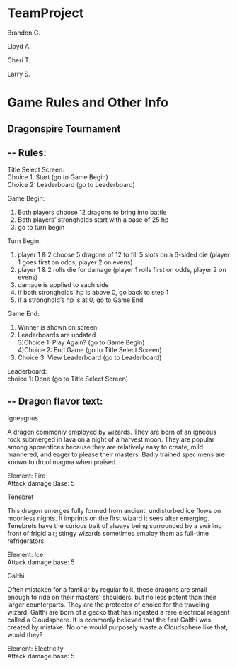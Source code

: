 # TeamProject
Brandon G.

Lloyd A.

Cheri T.

Larry S. 

# Game Rules and Other Info

Dragonspire Tournament
--------------------------

--
Rules:
--

Title Select Screen:<br/>
Choice 1: Start  (go to Game Begin)<br/>
Choice 2: Leaderboard (go to Leaderboard)<br/>

Game Begin:<br/>
1) Both players choose 12 dragons to bring into battle<br/>
2) Both players’ strongholds start with a base of 25 hp<br/>
3) go to turn begin<br/>

Turn Begin:<br/>
1) player 1 & 2 choose 5 dragons of 12 to fill 5 slots on a 6-sided die (player 1 goes first on odds, player 2 on evens)<br/>
2) player 1 & 2 rolls die for damage (player 1 rolls first on odds, player 2 on evens)<br/>
3) damage is applied to each side<br/>
4) if both strongholds’ hp is above 0, go back to step 1<br/>
5) if a stronghold’s hp is at 0, go to Game End<br/>

Game End:<br/>
1) Winner is shown on screen<br/>
2) Leaderboards are updated<br/>
3)Choice 1: Play Again? (go to Game Begin)<br/>
4)Choice 2: End Game (go to Title Select Screen)<br/>
5) Choice 3: View Leaderboard (go to Leaderboard)<br/>

Leaderboard:<br/>
choice 1: Done (go to Title Select Screen)<br/>

--
Dragon flavor text:
--

Igneagnus

A dragon commonly employed by wizards. They are born of an igneous rock submerged in lava on a night of a harvest moon. They are popular among apprentices because they are relatively easy to create, mild mannered, and eager to please their masters. Badly trained specimens are known to drool magma when praised. 

Element: Fire<br/>
Attack damage Base: 5

Tenebret

This dragon emerges fully formed from ancient, undisturbed ice flows on moonless nights. It imprints on the first wizard it sees after emerging. Tenebrets have the curious trait of always being surrounded by a swirling front of frigid air; stingy wizards sometimes employ them as full-time refrigerators. 

Element: Ice<br/>
Attack damage base: 5

Galthi

Often mistaken for a familiar by regular folk, these dragons are small enough to ride on their masters’ shoulders, but no less potent than their larger counterparts. They are the protector of choice for the traveling wizard.  Galthi are born of a gecko that has ingested a rare electrical reagent called a Cloudsphere. It is commonly believed that the first Galthi was created by mistake. No one would purposely waste a Cloudsphere like that, would they?

Element: Electricity<br/>
Attack damage base: 5

